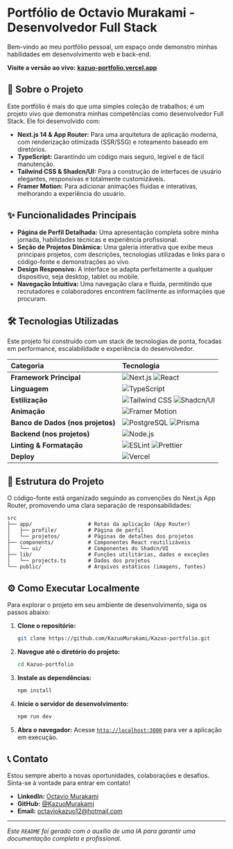 # Portfólio de Octavio Murakami - Desenvolvedor Full Stack


Bem-vindo ao meu portfólio pessoal, um espaço onde demonstro minhas habilidades em desenvolvimento web e back-end.

**Visite a versão ao vivo:** [**kazuo-portfolio.vercel.app**](https://kazuo-portfolio.vercel.app/)

## 🚀 Sobre o Projeto

Este portfólio é mais do que uma simples coleção de trabalhos; é um projeto vivo que demonstra minhas competências como desenvolvedor Full Stack. Ele foi desenvolvido com:

- **Next.js 14 & App Router:** Para uma arquitetura de aplicação moderna, com renderização otimizada (SSR/SSG) e roteamento baseado em diretórios.
- **TypeScript:** Garantindo um código mais seguro, legível e de fácil manutenção.
- **Tailwind CSS & Shadcn/UI:** Para a construção de interfaces de usuário elegantes, responsivas e totalmente customizáveis.
- **Framer Motion:** Para adicionar animações fluidas e interativas, melhorando a experiência do usuário.

## ✨ Funcionalidades Principais

- **Página de Perfil Detalhada:** Uma apresentação completa sobre minha jornada, habilidades técnicas e experiência profissional.
- **Seção de Projetos Dinâmica:** Uma galeria interativa que exibe meus principais projetos, com descrições, tecnologias utilizadas e links para o código-fonte e demonstrações ao vivo.
- **Design Responsivo:** A interface se adapta perfeitamente a qualquer dispositivo, seja desktop, tablet ou mobile.
- **Navegação Intuitiva:** Uma navegação clara e fluida, permitindo que recrutadores e colaboradores encontrem facilmente as informações que procuram.

## 🛠️ Tecnologias Utilizadas

Este projeto foi construído com um stack de tecnologias de ponta, focadas em performance, escalabilidade e experiência do desenvolvedor.

| Categoria | Tecnologia |
| :--- | :--- |
| **Framework Principal** | ![Next.js](https://img.shields.io/badge/Next.js-000000?style=for-the-badge&logo=next.js&logoColor=white) ![React](https://img.shields.io/badge/React-20232A?style=for-the-badge&logo=react&logoColor=61DAFB) |
| **Linguagem** | ![TypeScript](https://img.shields.io/badge/TypeScript-007ACC?style=for-the-badge&logo=typescript&logoColor=white) |
| **Estilização** | ![Tailwind CSS](https://img.shields.io/badge/Tailwind_CSS-38B2AC?style=for-the-badge&logo=tailwind-css&logoColor=white) ![Shadcn/UI](https://img.shields.io/badge/shadcn/ui-000000?style=for-the-badge&logo=shadcn-ui&logoColor=white) |
| **Animação** | ![Framer Motion](https://img.shields.io/badge/Framer_Motion-0055FF?style=for-the-badge&logo=framer&logoColor=white) |
| **Banco de Dados (nos projetos)** | ![PostgreSQL](https://img.shields.io/badge/PostgreSQL-316192?style=for-the-badge&logo=postgresql&logoColor=white) ![Prisma](https://img.shields.io/badge/Prisma-3982CE?style=for-the-badge&logo=prisma&logoColor=white) |
| **Backend (nos projetos)** | ![Node.js](https://img.shields.io/badge/Node.js-43853D?style=for-the-badge&logo=node.js&logoColor=white) |
| **Linting & Formatação** | ![ESLint](https://img.shields.io/badge/ESLint-4B32C3?style=for-the-badge&logo=eslint&logoColor=white) ![Prettier](https://img.shields.io/badge/Prettier-F7B93E?style=for-the-badge&logo=prettier&logoColor=white) |
| **Deploy** | ![Vercel](https://img.shields.io/badge/Vercel-000000?style=for-the-badge&logo=vercel&logoColor=white) |


## 📂 Estrutura do Projeto

O código-fonte está organizado seguindo as convenções do Next.js App Router, promovendo uma clara separação de responsabilidades:

```
src
├── app/                  # Rotas da aplicação (App Router)
│   ├── profile/          # Página de perfil
│   └── projetos/         # Páginas de detalhes dos projetos
├── components/           # Componentes React reutilizáveis
│   └── ui/               # Componentes do Shadcn/UI
├── lib/                  # Funções utilitárias, dados e exceções
│   └── projects.ts       # Dados dos projetos
└── public/               # Arquivos estáticos (imagens, fontes)
```

## ⚙️ Como Executar Localmente

Para explorar o projeto em seu ambiente de desenvolvimento, siga os passos abaixo:

1. **Clone o repositório:**
   ```bash
   git clone https://github.com/KazuoMurakami/Kazuo-portfolio.git
   ```

2. **Navegue até o diretório do projeto:**
   ```bash
   cd Kazuo-portfolio
   ```

3. **Instale as dependências:**
   ```bash
   npm install
   ```

4. **Inicie o servidor de desenvolvimento:**
   ```bash
   npm run dev
   ```

5. **Abra o navegador:**
   Acesse [`http://localhost:3000`](http://localhost:3000) para ver a aplicação em execução.

## 📞 Contato

Estou sempre aberto a novas oportunidades, colaborações e desafios. Sinta-se à vontade para entrar em contato!

- **LinkedIn:** [Octavio Murakami](https://www.linkedin.com/in/octavio-murakami/)
- **GitHub:** [@KazuoMurakami](https://github.com/KazuoMurakami)
- **Email:** [octaviokazuo12@hotmail.com](mailto:octaviokazuo12@hotmail.com)

---

*Este `README` foi gerado com o auxílio de uma IA para garantir uma documentação completa e profissional.*
